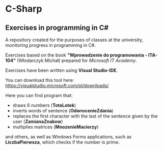 # C-Sharp
## Exercises in programming in C#

A repository created for the purposes of classes at the university, monitoring progress in programming in C#.

Exercises based on the book **"Wprowadzenie do programowania - ITA-104"** (Włodarczyk Michał) prepared for *Microsoft IT Academy*.

Exercises have been written using **Visual Studio-IDE**.

You can download this tool here: https://visualstudio.microsoft.com/pl/downloads/

Here you can find program that:
* draws 6 numbers (**TotoLotek**)
* inverts words of sentence (**OdwrocenieZdania**)
* replaces the first character with the last of the sentence given by the user (**ZamianaZnakow**)
* multiplies matrices (**MnozenieMacierzy**)

and others, as well as Windows Forms applications, such as **LiczbaPierwsza**, which checks if the number is prime.

